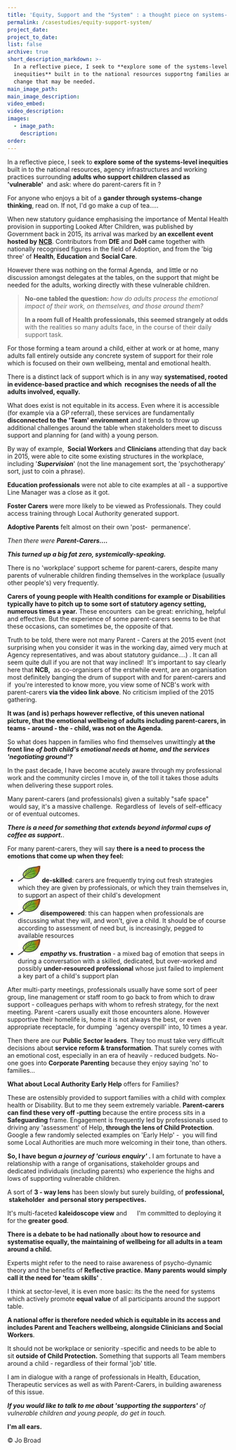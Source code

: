 ```yaml
---
title: 'Equity, Support and the "System" : a thought piece on systems- change'
permalink: /casestudies/equity-support-system/
project_date:
project_to_date:
list: false
archive: true
short_description_markdown: >-
  In a reflective piece, I seek to **explore some of the systems-level
  inequities** built in to the national resources supportng families and the
  change that may be needed.
main_image_path:
main_image_description:
video_embed:
video_description:
images:
  - image_path:
    description:
order:
---
```

In a reflective piece, I seek to **explore some of the systems-level inequities** built in to the national resources, agency infrastructures and working practices surrounding **adults who support children classed as 'vulnerable'**&nbsp; and ask: where do parent-carers fit in ?

For anyone who enjoys a bit of a **gander through systems-change thinking**, read on. If not, I'd go make a cup of tea…..

When new statutory guidance emphasising the importance of Mental Health provision in supporting Looked After Children, was published by Government back in 2015, its arrival was marked by **an excellent event hosted by** [**NCB**](https://www.ncb.org.uk/). Contributors from **DfE** and **DoH** came together with nationally recognised figures in the field of Adoption, and from the 'big three' of&nbsp;**Health**, **Education** and **Social Care**.

However there was nothing on the formal Agenda,&nbsp; and little or no discussion amongst delegates at the tables, on the support that might be needed for the adults, working directly with these vulnerable children.

> **No-one tabled the question:** *how do adults process the emotional impact of their work, on themselves, and those around them?*&nbsp;
>
> **In a room full of Health professionals, this seemed strangely at odds** with the realities so many adults face, in the course of their daily support task.&nbsp;

For those forming a team around a child, either at work or at home, many adults fall entirely outside any concrete system of support for their role which is focused on their own wellbeing, mental and emotional health.

There is a distinct lack of support which is in any way&nbsp;**systematised, rooted in evidence-based practice and which &nbsp;recognises the needs of all the adults involved, equally.**&nbsp;

What does exist is not equitable in its access. Even where it is accessible (for example via a GP referral), these services are fundamentally **disconnected to the 'Team' environment**&nbsp;and it tends to throw up additional challenges around the table when stakeholders meet to discuss support and planning for (and with) a young person.

By way of example, &nbsp;**Social Workers** and **Clinicians** attending that day back in 2015, were able to cite some existing structures in the workplace, including '***Supervision***' (not the line management sort, the 'psychotherapy' sort, just to coin a phrase).

**Education professionals** were not able to cite examples at all - a supportive Line Manager was a close as it got.&nbsp;

**Foster Carers** were more likely to be viewed as Professionals. They could access training through Local Authority generated support.

**Adoptive Parents** felt almost on their own 'post-&nbsp; permanence'.&nbsp;

*Then there were* ***Parent-Carers….***

***This turned up a big fat zero, systemically-speaking.***&nbsp;

There is no 'workplace' support scheme for parent-carers, despite many parents of vulnerable children finding themselves in the workplace (usually other people's) very frequently.

**Carers of young people with Health conditions for example or Disabilities typically have to pitch up to some sort of statutory agency setting, numerous times a year.** These encounters &nbsp;can be great: enriching, helpful and effective. But the experience of some parent-carers seems to be that these occasions, can sometimes be, the opposite of that.&nbsp;

Truth to be told, there were not many Parent - Carers at the 2015 event (not surprising when you consider it was in the working day, aimed very much at Agency representatives, and was about statutory guidance….) . It can all seem quite dull if you are not that way inclined! &nbsp;It's important to say clearly here that **NCB,**&nbsp; as co-organisers of the erstwhile event, are an organisation most definitely banging the drum of support with and for parent-carers and if &nbsp;you're interested to know more, you view some of NCB's work with parent-carers&nbsp;**via the video link above**. No criticism implied of the 2015 gathering.

**It was (and is) perhaps however reflective, of this uneven national picture, that the emotional wellbeing of adults including parent-carers, in teams - around - the - child, was not on the Agenda.**

So what does happen in families who find themselves unwittingly **at the front line** ***of both child's emotional needs at home, and the services 'negotiating ground'?***

In the past decade, I have become acutely aware through my professional work and the community circles I move in, of the toll it takes those adults when delivering these support roles.

Many parent-carers (and professionals) given a suitably "safe space" &nbsp;would say, it's a massive challenge.&nbsp; Regardless of&nbsp; levels of self-efficacy or of eventual outcomes.

***There is a need for something that extends beyond informal cups of coffee as support.***.

For many parent-carers, they will say&nbsp;**there is a need to process the emotions that come up when they feel:**

* ![](/uploads/kindle-templates-bullet-1.jpg)&nbsp;**de-skilled**: carers are frequently trying out fresh strategies which they are given by professionals, or which they train themselves in, to support an aspect of their child's development
* ![](/uploads/kindle-templates-bullet-1.jpg)**disempowered**: this can happen when professionals are discussing what they will, and won't, give a child. It should be of course according to assessment of need but, is increasingly, pegged to available resources&nbsp;
* ![](/uploads/kindle-templates-bullet-1.jpg)***empathy***&nbsp;**vs. frustration**&nbsp;- a mixed bag of emotion that seeps in during a conversation with a skilled, dedicated, but over-worked and possibly&nbsp;**under-resourced professional** whose just failed to implement a key part of a child's support plan

After multi-party meetings, professionals usually have some sort of peer group, line management or staff room to go back to from which to draw support - colleagues perhaps with whom to refresh strategy, for the next meeting. Parent -carers usually exit those encounters alone. However supportive their homelife is, home it is not always the best, or even appropriate receptacle, for dumping&nbsp; 'agency overspill' into, 10 times a year.

Then there are our **Public Sector leaders**. They too must take very difficult decisions about **service reform & transformation**. That surely comes with an emotional cost, especially in an era of heavily - reduced budgets. No-one goes into **Corporate Parenting**&nbsp;because they enjoy saying 'no' to families…

**What about Local Authority Early Help**&nbsp;offers for Families?

These are ostensibly provided to support families with a child with complex health or Disability. But to me they seem extremely variable. **Parent-carers can find these very off -putting** because the entire process sits in a **Safeguarding** frame. Engagement is frequently led by professionals used to driving any 'assessment' of Help, **through the lens of Child Protection**.&nbsp; Google a few randomly selected examples on 'Early Help' -&nbsp; you will find some Local Authorities are much more welcoming in their tone, than others.

**So, I have begun**&nbsp;***a journey of 'curious enquiry'*&nbsp;.**&nbsp;I am fortunate to have a relationship with a range of organisations, stakeholder groups and dedicated individuals (including parents) who experience the highs and lows of supporting vulnerable children. &nbsp;

A sort of **3 - way lens** has been slowly but surely building, of **professional, &nbsp;stakeholder&nbsp; and personal story perspectives.**&nbsp;

It's multi-faceted&nbsp;**kaleidoscope view**&nbsp;and &nbsp;&nbsp;**&nbsp;**&nbsp;&nbsp;I'm committed to deploying it for the **greater good**.

**There is a debate to be had nationally**&nbsp;a**bout how to resource and systematise equally, the maintaining of wellbeing for all adults in a team** **around a child.**&nbsp;

Experts might refer to the need to raise awareness of psycho-dynamic theory and the benefits of&nbsp;**Reflective practice.** **Many parents would simply call it the need for 'team skills'**&nbsp;.&nbsp;

I think at sector-level, it is even more basic: its the the need for systems which actively promote **equal value**&nbsp;of all participants around the support table.

**A national offer is therefore needed which is equitable in its access and includes Parent and Teachers wellbeing, alongside Clinicians and Social Workers**.

It should not be workplace or seniority -specific and needs to be able to sit&nbsp;**outside of Child Protection.**&nbsp;Something that supports all Team members around a child - regardless of their formal 'job' title.

I am in dialogue with a range of professionals in Health, Education, Therapeutic services as well as with Parent-Carers, in building awareness of this issue.&nbsp;

***If you*** ***would like to talk to me about 'supporting the supporters'** of vulnerable children and young people, do get in touch.*

**I'm all ears.**

© Jo Broad&nbsp;